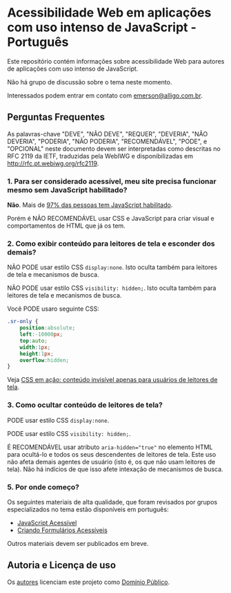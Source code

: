 # Acessibilidade Web em aplicações com uso intenso de JavaScript - Português

Este repositório contém informações sobre acessibilidade Web para autores de aplicações com uso intenso de JavaScript.

Não há grupo de discussão sobre o tema neste momento.

Interessados podem entrar em contato com emerson@alligo.com.br.


## Perguntas Frequentes

As palavras-chave "DEVE", "NÃO DEVE", "REQUER", "DEVERIA", "NÃO  DEVERIA",
"PODERIA", "NÃO PODERIA", "RECOMENDÁVEL", "PODE", e "OPCIONAL" neste documento
devem ser interpretadas como descritas no RFC 2119 da IETF, traduzidas pela
WebIWG e disponibilizadas em http://rfc.pt.webiwg.org/rfc2119.

### 1. Para ser considerado acessível, meu site precisa funcionar mesmo sem JavaScript habilitado?

**Não**. Mais de [97% das pessoas tem JavaScript habilitado](http://webaim.org/projects/screenreadersurvey5/#javascript).

Porém é NÃO RECOMENDÁVEL usar CSS e JavaScript para criar visual e comportamentos de HTML que já os tem.

### 2. Como exibir conteúdo para leitores de tela e esconder dos demais?

NÃO PODE usar estilo CSS `display:none`. Isto oculta também para leitores de tela e mecanismos de busca.

NÃO PODE usar estilo CSS `visibility: hidden;`. Isto oculta também para leitores de tela e mecanismos de busca.

Você PODE usaro seguinte CSS:

```css
.sr-only {
    position:absolute;
    left:-10000px;
    top:auto;
    width:1px;
    height:1px;
    overflow:hidden;
}
```

Veja [CSS em ação: conteúdo invisível apenas para usuários de leitores de tela](http://acessibilidade.pt.webiwg.org/webaim/tecnicas/css/conteudo-invisivel-apenas-para-leitores-de-tela/).

### 3. Como ocultar conteúdo de leitores de tela?

PODE usar estilo CSS `display:none`.

PODE usar estilo CSS `visibility: hidden;`.

É RECOMENDÁVEL usar atributo `aria-hidden="true"` no elemento HTML para ocultá-lo e todos os seus descendentes de leitores de tela.
Este uso não afeta demais agentes de usuário (isto é, os que não usam leitores de tela).
Não há indícios de que isso afete intexação de mecanismos de busca.

<!-- ### 4. Acessibilidade de Ícones -->

### 5. Por onde começo?
Os seguintes materiais de alta qualidade, que foram revisados por grupos especializados no tema estão disponíveis em português:

- [JavaScript Acessível](http://acessibilidade.pt.webiwg.org/webaim/tecnicas/javascript/)
- [Criando Formulários Acessíveis](http://acessibilidade.pt.webiwg.org/webaim/tecnicas/formularios/)

Outros materiais devem ser publicados em breve.

## Autoria e Licença de uso

Os [autores](humans.txt) licenciam este projeto como [Domínio Público](LICENSE). 